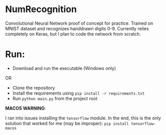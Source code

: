 # NumRecognition
Convolutional Neural Network proof of concept for practice. Trained on MNIST dataset and recognizes handdrawn digits 0-9. Currently relies completely on Keras, but I plan to code the network from scratch.

# Run:
* Download and run the executable (Windows only)

OR

* Clone the repository
* Install the requirements using `pip install -r requirements.txt`
* Run `python main.py` from the project root


**MACOS WARNING**: 

I ran into issues installing the `tensorflow` module. In the end, this is the only solution that worked for me (may be improper): `pip install tensorflow-macos`
